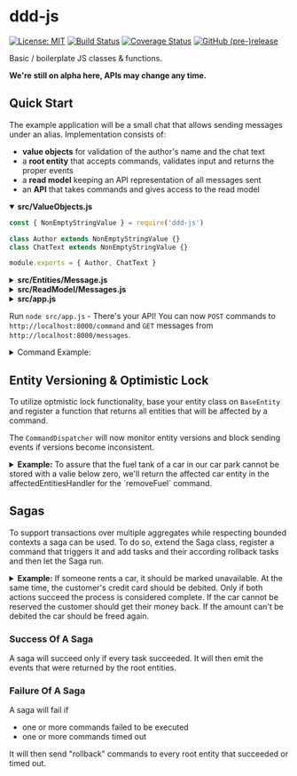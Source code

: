 # ddd-js

[![License: MIT](https://img.shields.io/badge/License-MIT-yellow.svg)](https://opensource.org/licenses/MIT)
[![Build Status](https://travis-ci.org/Rekhyt/ddd-js.svg?branch=master)](https://travis-ci.org/Rekhyt/ddd-js)
[![Coverage Status](https://coveralls.io/repos/github/Rekhyt/ddd-js/badge.svg)](https://coveralls.io/github/Rekhyt/ddd-js)
[![GitHub (pre-)release](https://img.shields.io/github/v/tag/rekhyt/ddd-js?style=flat)](https://github.com/Rekhyt/ddd-js/releases)

Basic / boilerplate JS classes &amp; functions.

**We're still on alpha here, APIs may change any time.**

## Quick Start
The example application will be a small chat that allows sending messages under an alias. Implementation consists of:
* **value objects** for validation of the author's name and the chat text
* a **root entity** that accepts commands, validates input and returns the proper events
* a **read model** keeping an API representation of all messages sent
* an **API** that takes commands and gives access to the read model

<details open>
<summary><b>src/ValueObjects.js</b></summary>

```javascript
const { NonEmptyStringValue } = require('ddd-js')

class Author extends NonEmptyStringValue {}
class ChatText extends NonEmptyStringValue {}

module.exports = { Author, ChatText }
```
</details>

<details>
<summary><b>src/Entities/Message.js</b></summary>

```javascript
const { RootEntity, DateTime } = require('ddd-js')
const { Author, ChatText } = require('./ValueObjects') // see Value Objects

class Message extends RootEntity {
  setup () {
    this.registerCommand(
      'Message.sendMessage',
      command => this.sendMessage(command.payload.author, command.payload.chatText, command.time)
    )
  }

  sendMessage (author, chatText, time) {
    // validate the input through value objects - this will throw an error if a value is invalid, rejecting the command
    new Author(author)
    new ChatText(chatText)
    new DateTime(time)

    // if all good, return the event
    return [this.createEvent('Message.messageSent', { author, chatText, commandTime: time })]
  }
}

module.exports = Message
```
</details>

<details>
<summary><b>src/ReadModel/Messages.js</b></summary>

```javascript
const { ReadModel } = require('ddd-js')

class Messages extends ReadModel {
  setup () {
    this.messages = []
    this.registerEvent(
      'Message.messageSent',
      event => this.messageSent(event.payload.author, event.payload.chatText, event.payload.commandTime)
    )
  }

  messageSent (author, chatText, commandTime) { this.messages.push({ author, chatText, time: commandTime }) }

  get messages () { return this.messages }
}

module.exports = Messages
```
</details>

<details>
<summary><b>src/app.js</b></summary>

```javascript
const bunyan = require('bunyan')
const { Runner } = require('ddd-js')
const Message = require('./Entities/Message') // see Root Entity
const Messages = require('./ReadModels/Messages') // see Read Model
const logger = bunyan.createLogger({ name: 'chat' })

Runner.createWithExpress(logger, '../eventstore.json')
  .attachRootEntity(Message)
  .attachReadModel('/messages', Messages, 'messages')
  .replayHistory()
  .then(runner => runner.startServer(8000))
```
</details>

Run `node src/app.js` - There's your API! You can now `POST` commands to `http://localhost:8000/command` and `GET` messages from
`http://localhost:8000/messages`.

<details>
<summary>Command Example:</summary>

```http request
POST /command
Host: localhost:8000
Content-Type: application/json

{"name":"Message.sendMessage","time":"2019-12-08 16:06:37","payload":{"author":"Bob","chatText":"Hey, has anyone seen Jack recently!?"}}
```
</details>

## Entity Versioning & Optimistic Lock
To utilize optmistic lock functionality, base your entity class on `BaseEntity` and register a function that returns
all entities that will be affected by a command.

The `CommandDispatcher` will now monitor entity versions and block sending events if versions become inconsistent.

<details>
<summary><b>Example:</b> To assure that the fuel tank of a car in our car park cannot be stored with a valie below zero,
we'll return the affected car entity in the affectedEntitiesHandler for the `removeFuel` command.
</summary>

```javascript
const { RootEntity, BaseEntity } = require('ddd-js')

class Car extends BaseEntity {
  constructor (fuelLevel) {
    super()
    this.fuelLevel = fuelLevel
  }
}

class CarPool extends RootEntity {
  constructor () { this.cars = {} }

  setup () {
    this.registerCommand(
    'removeFuel',                                             // command name
    command => this.removeFuel(carId, liters)),               // command handler function
    command => { return [this.cars[command.payload.carId]] }, // function returning affected entities per command
    5                                                         // number of retries for optimistic lock until giving up
  }

  removeFuel (carId, liters) {
    if (this.cars[carId].fuelLevel - liters < 0) throw new Error('This is more than is left in the tank.')
    return [this.createEvent('fuelRemoved', { carId, liters })]
  }
}
```
</details>

## Sagas
To support transactions over multiple aggregates while respecting bounded contexts a saga can be used. To do so, extend
the Saga class, register a command that triggers it and add tasks and their according rollback tasks and then let the
Saga run.

<details>
<summary><b>Example:</b> If someone rents a car, it should be marked unavailable. At the same time, the customer's
credit card should be debited. Only if both actions succeed the process is considered complete.
If the car cannot be reserved the customer should get their money back. If the amount can't be debited the car should be
freed again.</summary>

```javascript
const { Saga } = require('ddd-js')

class RentCar extends Saga {
  setup () {
    this.registerCommand('rentCar', async command => {
      // prepare a new run of the Saga and get an identifier for that
      const id = this.provision()

      this.addTask(
        id, 'Car',                                                         // Saga ID and entity name
        { ...command, name: 'reserveCar', time: new Date().toJSON() },     // command to be sent
        () => ({ ...command, name: 'freeCar', time: new Date().toJSON() }) // roll back handler if any other task fails
      )

      this.addTask(
        id, 'Payment',
        { ...command, name: 'debitAmount', time: new Date().toJSON() },
        () => ({ ...command, name: 'payAmount', time: new Date().toJSON() })
      )

      await this.run(id)

      return [] // a saga could return its own events after it has finished
    })
  }
}
```
</details>

### Success Of A Saga
A saga will succeed only if every task succeeded. It will then emit the events that were returned by the root entities. 

### Failure Of A Saga
A saga will fail if
* one or more commands failed to be executed
* one or more commands timed out

It will then send "rollback" commands to every root entity that succeeded or timed out.